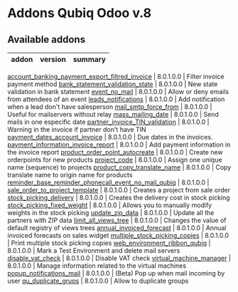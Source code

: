 Addons Qubiq Odoo v.8
=============================

[//]: # (addons)

Available addons
----------------
addon | version | summary
--- | --- | ---

[account_banking_payment_export_filtred_invoice](account_banking_payment_export_filtred_invoice/) | 8.0.1.0.0 | Filter invoice payment method
[bank_statement_validation_state](bank_statement_validation_state/) | 8.0.1.0.0 | New state validation in bank statement
[event_no_mail](event_no_mail/) | 8.0.1.0.0 | Allow or deny emails from attendees of an event
[leads_notifications](leads_notifications/) | 8.0.1.0.0 | Add notification when a lead don't have salesperson
[mail_smtp_force_from](mail_smtp_force_from/) | 8.0.1.0.0 | Useful for mailservers without relay
[mass_mailing_date](mass_mailing_date/) | 8.0.1.0.0 | Send mails in one especific date
[partner_invoice_TIN_validation](partner_invoice_TIN_validation/) | 8.0.1.0.0 | Warning in the invoice if partner don't have TIN
[payment_dates_account_invoice](payment_dates_account_invoice/) | 8.0.1.0.0 | Due dates in the invoices.
[payment_information_invoice_report](payment_information_invoice_report/) | 8.0.1.0.0 | Add payment information in the invoice report
[product_order_point_autocreate](product_order_point_autocreate/) | 8.0.1.0.0 | Create new orderpoints for new products
[project_code](project_code/) | 8.0.1.0.0 | Assign one unique name (sequence) to projects
[product_copy_translate_name](product_copy_translate_name/) | 8.0.1.0.0 | Copy translate name to origin name for products
[reminder_base_reminder_phonecall_event_no_mail_qubiq](reminder_base_reminder_phonecall_event_no_mail_qubiq/) | 8.0.1.0.0 |
[sale_order_to_project_template](sale_order_to_project_template/) | 8.0.1.0.0 | Creates a project from sale order
[stock_picking_delivery](stock_picking_delivery/) | 8.0.1.0.0 | Creates the delivery cost in stock picking
[stock_picking_fixed_weight](stock_picking_fixed_weight/) | 8.0.1.0.0 | Allows you to manually modify weights in the stock picking
[update_zip_data](update_zip_data/) | 8.0.1.0.0 | Update all the partners with ZIP data
[limit_all_views_tree](limit_all_views_tree/) | 8.0.1.0.0 | Changes the value of default registry of views trees
[annual_invoiced_forecast](annual_invoiced_forecast/) | 8.0.1.0.0 | Annual invoiced forecasts on sales widget
[multiple_stock_picking_copies](multiple_stock_picking_copies/) | 8.0.1.0.0 | Print multiple stock picking copies
[web_environment_ribbon_qubiq](web_environment_ribbon_qubiq/) | 8.0.1.0.0 | Mark a Test Environment and delete mail servers
[disable_vat_check](disable_vat_check/) | 8.0.1.0.0 | Disable VAT check
[virtual_machine_manager](virtual_machine_manager/) | 8.0.1.0.0 | Manage information related to the virtual machines
[popup_notifications_mail](popup_notifications_mail/) | 8.0.1.0.0 | (Beta) Pop up when mail incoming by user
[qu_duplicate_grups](qu_duplicate_groups/) | 8.0.1.0.0 | Allow to duplicate groups


[//]: # (end addons)